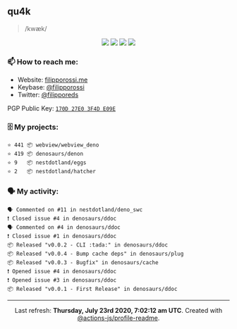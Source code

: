 ## qu4k

> /kwæk/

<p align="center">
  <img src="https://img.shields.io/badge/last%20major%20release-aug.%202000-important" />
  <img src="https://img.shields.io/badge/unminified%20size-6%20feet%206%20inches-informational" />
  <img src="https://img.shields.io/badge/vulnerabilities-high-critical" />
  <img src="https://img.shields.io/badge/code%20quality-A%20for%20effort-success" />
</p>

### 📫 How to reach me:

- Website: [filipporossi.me](https://filipporossi.me/)
- Keybase: [@filipporossi](https://keybase.io/filipporossi)
- Twitter: [@filipporeds](https://keybase.io/filipporeds)

PGP Public Key: [`170D 27E0 3F4D E09E`](https://keybase.io/filipporossi/pgp_keys.asc)

### 🗄 My projects:

```
⭐️ 441 📦 webview/webview_deno
⭐️ 419 📦 denosaurs/denon
⭐️ 9   📦 nestdotland/eggs
⭐️ 2   📦 nestdotland/hatcher
```

### 🗣 My activity:

```
🗣 Commented on #11 in nestdotland/deno_swc
❗️ Closed issue #4 in denosaurs/ddoc
🗣 Commented on #4 in denosaurs/ddoc
❗️ Closed issue #1 in denosaurs/ddoc
📦 Released "v0.0.2 - CLI :tada:" in denosaurs/ddoc
📦 Released "v0.0.4 - Bump cache deps" in denosaurs/plug
📦 Released "v0.0.3 - Bugfix" in denosaurs/cache
❗️ Opened issue #4 in denosaurs/ddoc
❗️ Opened issue #3 in denosaurs/ddoc
📦 Released "v0.0.1 - First Release" in denosaurs/ddoc
```

------------
<p align="center">Last refresh: <b>Thursday, July 23rd 2020, 7:02:12 am UTC</b>. Created with <a href=https://github.com/marketplace/actions/profile-readme>@actions-js/profile-readme</a>.</p>